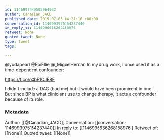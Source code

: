 ```yaml
---
id: 1146997449505964032
author: Canadian_JACD
published_date: 2019-07-05 04:21:16 +00:00
conversation_id: 1146993975154237440
in_reply_to: 1146996636268158976
retweet: None
quoted_tweet: None
type: tweet
tags:

---
```


@yudapearl @EpiEllie @_MiguelHernan In my drug work, I once used it as a time-dependent confounder:

https://t.co/n3bE1CJE8F

I didn't include a DAG (bad me) but it would have been prominent in one.  But since BP is what clinicians use to change therapy, it acts a confounder because of its role.

### Metadata

Author: [[@Canadian_JACD]]
Conversation: [[conversation-1146993975154237440]]
In reply to: [[1146996636268158976]]
Retweet of: [[None]]
Quoted tweet: [[None]]
